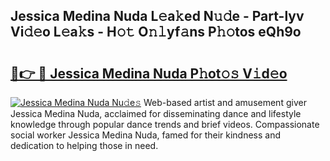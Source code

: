 ## Jessica Medina Nuda L𝚎a𝚔ed N𝚞𝚍e - Part-lyv Vi𝚍𝚎o L𝚎a𝚔s - H𝚘𝚝 O𝚗𝚕yf𝚊ns P𝚑𝚘tos eQh9o

# <h2><a href="http://kf18g0.oniu.top/?m=Jessica+Medina+Nuda">🔗👉 🔴 Jessica Medina Nuda P𝚑ot𝚘𝚜 V𝚒d𝚎o</a></h2>

[![Jessica Medina Nuda Nu𝚍e𝚜](https://i.imgur.com/0qMVB7G.gif)](http://kf18g0.oniu.top/?m=Jessica+Medina+Nuda)
Web-based artist and amusement giver Jessica Medina Nuda, acclaimed for disseminating dance and lifestyle knowledge through popular dance trends and brief videos. Compassionate social worker Jessica Medina Nuda, famed for their kindness and dedication to helping those in need.  

